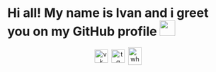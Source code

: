 # Hi all! My name is Ivan and i greet you on my GitHub profile <img src="https://github.com/TheDudeThatCode/TheDudeThatCode/blob/master/Assets/Hi.gif" width="35" />
<p align="center">
<a href="https://vk.com/van_ka1" target="blank"><img align="center" src="https://cdn.jsdelivr.net/npm/simple-icons@3.0.1/icons/vk.svg" alt="vk" height="30" width="30" /></a>&nbsp;
<a href="https://telegram.me/van_ka88" target="blank"><img align="center" src="https://cdn.jsdelivr.net/npm/simple-icons@3.0.1/icons/telegram.svg" alt="tg" height="30" width="30" /></a>&nbsp;
<a href="https://wa.me/79119911933" target="blank"><img align="center" src="https://cdn.jsdelivr.net/npm/simple-icons@3.0.1/icons/whatsapp.svg" alt="whatsapp" height="40" width="30" /></a>&nbsp;
</p>

